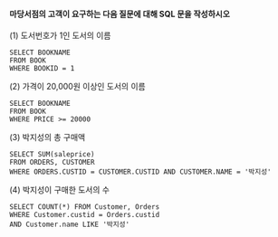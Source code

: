 #### 마당서점의 고객이 요구하는 다음 질문에 대해 SQL 문을 작성하시오
(1) 도서번호가 1인 도서의 이름
```
SELECT BOOKNAME
FROM BOOK
WHERE BOOKID = 1
```
(2) 가격이 20,000원 이상인 도서의 이름
```
SELECT BOOKNAME
FROM BOOK
WHERE PRICE >= 20000
```
(3) 박지성의 총 구매액
```
SELECT SUM(saleprice)
FROM ORDERS, CUSTOMER
WHERE ORDERS.CUSTID = CUSTOMER.CUSTID AND CUSTOMER.NAME = '박지성'
```
(4) 박지성이 구매한 도서의 수
```
SELECT COUNT(*) FROM Customer, Orders
WHERE Customer.custid = Orders.custid
AND Customer.name LIKE '박지성'
```
